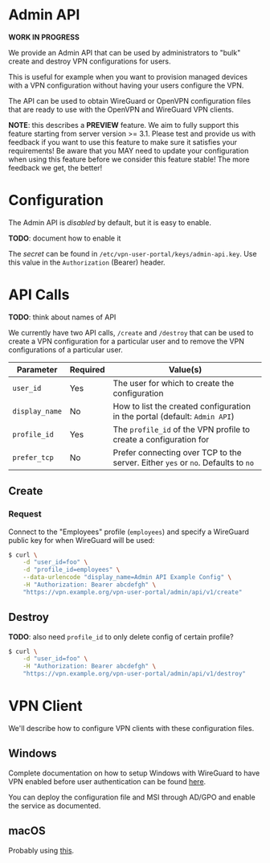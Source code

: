 # Admin API

**WORK IN PROGRESS**

We provide an Admin API that can be used by administrators to "bulk" create and 
destroy VPN configurations for users.

This is useful for example when you want to provision managed devices with a 
VPN configuration without having your users configure the VPN.

The API can be used to obtain WireGuard or OpenVPN configuration files that 
are ready to use with the OpenVPN and WireGuard VPN clients.

**NOTE**: this describes a **PREVIEW** feature. We aim to fully support this 
feature starting from server version >= 3.1. Please test and provide us with 
feedback if you want to use this feature to make sure it satisfies your 
requirements! Be aware that you MAY need to update your configuration when 
using this feature before we consider this feature stable! The more feedback we 
get, the better!

# Configuration

The Admin API is _disabled_ by default, but it is easy to enable.

**TODO**: document how to enable it

The _secret_ can be found in `/etc/vpn-user-portal/keys/admin-api.key`. Use 
this value in the `Authorization` (Bearer) header.

# API Calls

**TODO**: think about names of API 

We currently have two API calls, `/create` and `/destroy` that can be used to
create a VPN configuration for a particular user and to remove the VPN 
configurations of a particular user.

| Parameter      | Required | Value(s)                                                                         |
| -------------- | -------- | -------------------------------------------------------------------------------- |
| `user_id`      | Yes      | The user for which to create the configuration                                   |
| `display_name` | No       | How to list the created configuration in the portal (default: `Admin API`)       |
| `profile_id`   | Yes      | The `profile_id` of the VPN profile to create a configuration for                |
| `prefer_tcp`   | No       | Prefer connecting over TCP to the server. Either `yes` or `no`. Defaults to `no` |

## Create

### Request

Connect to the "Employees" profile (`employees`) and specify a WireGuard public 
key for when WireGuard will be used:

```bash
$ curl \
    -d "user_id=foo" \
    -d "profile_id=employees" \
    --data-urlencode "display_name=Admin API Example Config" \
    -H "Authorization: Bearer abcdefgh" \
    "https://vpn.example.org/vpn-user-portal/admin/api/v1/create"
```

## Destroy

**TODO**: also need `profile_id` to only delete config of certain profile?

```bash
$ curl \
    -d "user_id=foo" \
    -H "Authorization: Bearer abcdefgh" \
    "https://vpn.example.org/vpn-user-portal/admin/api/v1/destroy"
```

# VPN Client

We'll describe how to configure VPN clients with these configuration files. 

## Windows

Complete documentation on how to setup Windows with WireGuard to have VPN 
enabled before user authentication can be found 
[here](https://github.com/WireGuard/wireguard-windows/blob/master/docs/enterprise.md).

You can deploy the configuration file and MSI through AD/GPO and enable the 
service as documented.

## macOS

Probably using 
[this](https://github.com/WireGuard/wireguard-apple/blob/master/MOBILECONFIG.md).
